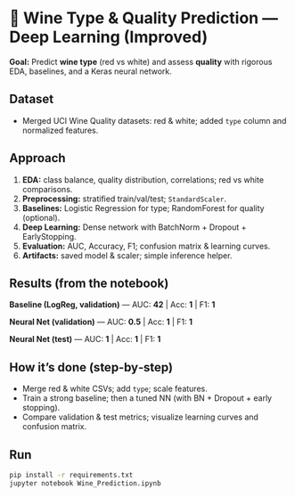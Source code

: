 # 🍷 Wine Type & Quality Prediction — Deep Learning (Improved)

**Goal:** Predict **wine type** (red vs white) and assess **quality** with rigorous EDA, baselines, and a Keras neural network.

## Dataset
- Merged UCI Wine Quality datasets: red & white; added `type` column and normalized features.

## Approach
1. **EDA:** class balance, quality distribution, correlations; red vs white comparisons.
2. **Preprocessing:** stratified train/val/test; `StandardScaler`.
3. **Baselines:** Logistic Regression for type; RandomForest for quality (optional).
4. **Deep Learning:** Dense network with BatchNorm + Dropout + EarlyStopping.
5. **Evaluation:** AUC, Accuracy, F1; confusion matrix & learning curves.
6. **Artifacts:** saved model & scaler; simple inference helper.

## Results (from the notebook)

**Baseline (LogReg, validation)** — AUC: **42** | Acc: **1** | F1: **1**

**Neural Net (validation)** — AUC: **0.5** | Acc: **1** | F1: **1**

**Neural Net (test)** — AUC: **1** | Acc: **1** | F1: **1**

## How it’s done (step‑by‑step)
- Merge red & white CSVs; add `type`; scale features.
- Train a strong baseline; then a tuned NN (with BN + Dropout + early stopping).
- Compare validation & test metrics; visualize learning curves and confusion matrix.

## Run
```bash
pip install -r requirements.txt
jupyter notebook Wine_Prediction.ipynb
```
